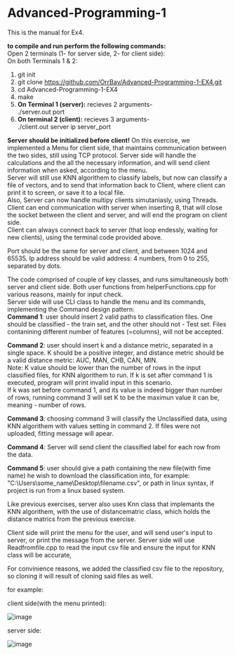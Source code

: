 # Advanced-Programming-1
This is the manual for Ex4.

**to compile and run perform the following commands:**  
Open 2 terminals (1- for server side, 2- for client side):  
On both Terminals 1 & 2:
1. git init  
2. git clone https://github.com/OrrBav/Advanced-Programming-1-EX4.git
3. cd Advanced-Programming-1-EX4 
4. make  
5. **On Terminal 1 (server):** recieves 2 arguments-   
./server.out port  
6. **On terminal 2 (client):** recieves 3 arguments-   
./client.out server ip server_port

**Server should be initialized before client!**
On this exercise, we implemented a Menu for client side, that maintains communication between the two sides, still using TCP protocol. Server side will handle the calculations and the all the necessary information, and will send client information when asked, according to the menu. <br>
Server will still use KNN algorithem to classify labels, but now can classify a file of vectors, and to send that information back to Client, where client can print it to screen, or save it to a local file. <br>
Also, Server can now handle multipy clients simutaniasly, using Threads. <br>
Client can end communication with server when inserting 8, that will close the socket between the client and server, and will end the program on client side.<br>
Client can always connect back to server (that loop endessly, waiting for new clients), using the terminal code provided above.

Port should be the same for server and client, and between 1024 and 65535.
Ip address should be valid address: 4 numbers, from 0 to 255, separated by dots.

The code comprised of couple of key classes, and runs simultaneously both server and client side. Both user functions from helperFunctions.cpp for various reasons, mainly for input check.<br>
Server side will use CLI class to handle the menu and its commands, implementing the Command design pattern:<br>
**Command 1**: user should insert 2 valid paths to classification files. One should be classified - the train set, and the other should not - Test set. 
Files contanining different number of features (=columns), will not be accepted.<br>

**Command 2**: user should insert k and a distance metric, separated in a single space. K should be a positive integer, and distance metric should be a valid distance metric: AUC, MAN, CHB, CAN, MIN. <br>
Note: K value should be lower than the number of rows in the input classified files, for KNN algorithem to run. If k is set after command 1 is executed, program will print invalid input in this scenario. <br>
If k was set before command 1, and its value is indeed bigger than number of rows, running command 3 will set K to be the maximun value it can be, meaning - number of rows. <br>

**Command 3**: choosing command 3 will classify the Unclassified data, using KNN algorithem with values setting in command 2. 
If files were not uploaded, fitting message will apear. <br>

**Command 4**: Server will send client the classified label for each row from the data.

**Command 5**: user should give a path containing the new file(with fime name) he wish to download the classification into, for example: "C:\Users\some_name\Desktop\filename.csv", or path in linux syntax, if project is run from a linux based system. <br>

Like previous exercises, server also uses Knn class that implemants the KNN algorithem, with the use of distancematric class, which holds the distance matrics from the previous exercise.

Client side will print the menu for the user, and will send user's input to server, or print the message from the server.
Server side will use Readfromfile.cpp to read the input csv file and ensure the input for KNN class will be accurate,

For convinience reasons, we added the classified csv file to the repository, so cloning it will result of cloning said files as well.

for example:

client side(with the menu printed):

![image](https://user-images.githubusercontent.com/101596419/214344317-1945d0a1-f1b2-4927-b62b-acdfe66e6597.png)

server side:

![image](https://user-images.githubusercontent.com/101596419/214344241-c432867b-12b1-4446-a2d3-e0eb38b989fd.png)


